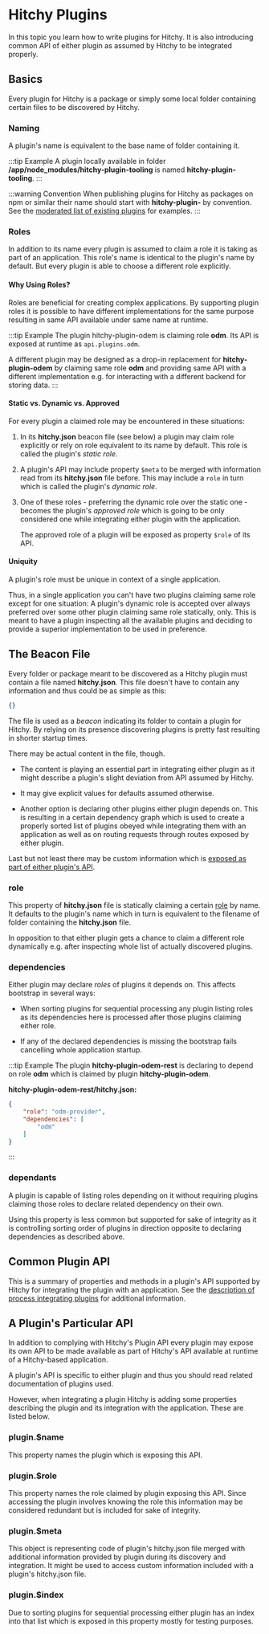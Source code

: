 # Hitchy Plugins

In this topic you learn how to write plugins for Hitchy. It is also introducing common API of either plugin as assumed by Hitchy to be integrated properly.

## Basics

Every plugin for Hitchy is a package or simply some local folder containing certain files to be discovered by Hitchy.

### Naming

A plugin's name is equivalent to the base name of folder containing it.

:::tip Example
A plugin locally available in folder **/app/node_modules/hitchy-plugin-tooling** is named **hitchy-plugin-tooling**.
:::

:::warning Convention
When publishing plugins for Hitchy as packages on npm or similar their name should start with **hitchy-plugin-** by convention. See the [moderated list of existing plugins](../plugins.md) for examples.
:::

### Roles

In addition to its name every plugin is assumed to claim a role it is taking as part of an application. This role's name is identical to the plugin's name by default. But every plugin is able to choose a different role explicitly.

#### Why Using Roles?

Roles are beneficial for creating complex applications. By supporting plugin roles it is possible to have different implementations for the same purpose resulting in same API available under same name at runtime.

:::tip Example
The plugin hitchy-plugin-odem is claiming role **odm**. Its API is exposed at runtime as `api.plugins.odm`. 

A different plugin may be designed as a drop-in replacement for **hitchy-plugin-odem** by claiming same role **odm** and providing same API with a different implementation e.g. for interacting with a different backend for storing data.
:::

#### Static vs. Dynamic vs. Approved

For every plugin a claimed role may be encountered in these situations:

1. In its **hitchy.json** beacon file (see below) a plugin may claim role explicitly or rely on role equivalent to its name by default. This role is called the plugin's _static role_.

2. A plugin's API may include property `$meta` to be merged with information read from its **hitchy.json** file before. This may include a `role` in turn which is called the plugin's _dynamic role_.

3. One of these roles - preferring the dynamic role over the static one - becomes the plugin's _approved role_ which is going to be only considered one while integrating either plugin with the application. 

   The approved role of a plugin will be exposed as property `$role` of its API.

#### Uniquity

A plugin's role must be unique in context of a single application. 

Thus, in a single application you can't have two plugins claiming same role except for one situation: A plugin's dynamic role is accepted over always preferred over some other plugin claiming same role statically, only. This is meant to have a plugin inspecting all the available plugins and deciding to provide a superior implementation to be used in preference.

## The Beacon File

Every folder or package meant to be discovered as a Hitchy plugin must contain a file named **hitchy.json**. This file doesn't have to contain any information and thus could be as simple as this:

```json
{}
```

The file is used as a _beacon_ indicating its folder to contain a plugin for Hitchy. By relying on its presence discovering plugins is pretty fast resulting in shorter startup times.

There may be actual content in the file, though. 

* The content is playing an essential part in integrating either plugin as it might describe a plugin's slight deviation from API assumed by Hitchy. 

* It may give explicit values for defaults assumed otherwise. 

* Another option is declaring other plugins either plugin depends on. This is resulting in a certain dependency graph which is used to create a properly sorted list of plugins obeyed while integrating them with an application as well as on routing requests through routes exposed by either plugin.

Last but not least there may be custom information which is [exposed as part of either plugin's API](#plugin-meta).

### role

This property of **hitchy.json** file is statically claiming a certain [role](#roles) by name. It defaults to the plugin's name which in turn is equivalent to the filename of folder containing the **hitchy.json** file.

In opposition to that either plugin gets a chance to claim a different role dynamically e.g. after inspecting whole list of actually discovered plugins.

### dependencies

Either plugin may declare _roles_ of plugins it depends on. This affects bootstrap in several ways:

* When sorting plugins for sequential processing any plugin listing roles as its dependencies here is processed after those plugins claiming either role.

* If any of the declared dependencies is missing the bootstrap fails cancelling whole application startup.

:::tip Example
The plugin **hitchy-plugin-odem-rest** is declaring to depend on role **odm** which is claimed by plugin **hitchy-plugin-odem**.

**hitchy-plugin-odem-rest/hitchy.json:**
```json
{
	"role": "odm-provider",
	"dependencies": [
		"odm"
	]
}
```
:::

### dependants

A plugin is capable of listing roles depending on it without requiring plugins claiming those roles to declare related dependency on their own. 

Using this property is less common but supported for sake of integrity as it is controlling sorting order of plugins in direction opposite to declaring dependencies as described above.

## Common Plugin API

This is a summary of properties and methods in a plugin's API supported by Hitchy for integrating the plugin with an application. See the [description of process integrating plugins](../internals/plugin-integration.md) for additional information.

## A Plugin's Particular API

In addition to complying with Hitchy's Plugin API every plugin may expose its own API to be made available as part of Hitchy's API available at runtime of a Hitchy-based application.

A plugin's API is specific to either plugin and thus you should read related documentation of plugins used. 

However, when integrating a plugin Hitchy is adding some properties describing the plugin and its integration with the application. These are listed below.

### plugin.$name

This property names the plugin which is exposing this API.

### plugin.$role

This property names the role claimed by plugin exposing this API. Since accessing the plugin involves knowing the role this information may be considered redundant but is included for sake of integrity.

### plugin.$meta

This object is representing code of plugin's hitchy.json file merged with additional information provided by plugin during its discovery and integration. It might be used to access custom information included with a plugin's hitchy.json file.

### plugin.$index

Due to sorting plugins for sequential processing either plugin has an index into that list which is exposed in this property mostly for testing purposes.
